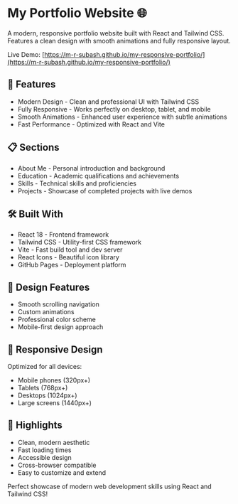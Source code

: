 # My Portfolio Website 🌐

A modern, responsive portfolio website built with React and Tailwind CSS. Features a clean design with smooth animations and fully responsive layout.

Live Demo: [https://m-r-subash.github.io/my-responsive-portfolio/](https://m-r-subash.github.io/my-responsive-portfolio/)

## 🚀 Features

- Modern Design - Clean and professional UI with Tailwind CSS
- Fully Responsive - Works perfectly on desktop, tablet, and mobile
- Smooth Animations - Enhanced user experience with subtle animations
- Fast Performance - Optimized with React and Vite

## 📋 Sections

- About Me - Personal introduction and background
- Education - Academic qualifications and achievements  
- Skills - Technical skills and proficiencies
- Projects - Showcase of completed projects with live demos

## 🛠️ Built With

- React 18 - Frontend framework
- Tailwind CSS - Utility-first CSS framework
- Vite - Fast build tool and dev server
- React Icons - Beautiful icon library
- GitHub Pages - Deployment platform

## 🎨 Design Features

- Smooth scrolling navigation
- Custom animations
- Professional color scheme
- Mobile-first design approach

## 📱 Responsive Design

Optimized for all devices:
- Mobile phones (320px+)
- Tablets (768px+) 
- Desktops (1024px+)
- Large screens (1440px+)

## 🌟 Highlights

- Clean, modern aesthetic
- Fast loading times
- Accessible design
- Cross-browser compatible
- Easy to customize and extend

Perfect showcase of modern web development skills using React and Tailwind CSS!
